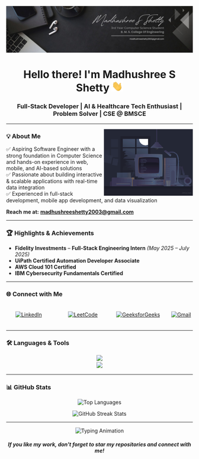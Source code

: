 <img src="https://github.com/Madhushree-S-Shetty-3/Madhushree-S-Shetty-3/blob/main/1727094663824.jpeg" alt="cover image">

<h1 align="center">Hello there! I'm Madhushree S Shetty
  <img src="https://raw.githubusercontent.com/ABSphreak/ABSphreak/master/gifs/Hi.gif" width="30">
</h1>
<h3 align="center">Full-Stack Developer | AI & Healthcare Tech Enthusiast | Problem Solver | CSE @ BMSCE</h3>

---

<p align="left">
  
  <img align="right" src="https://github.com/Madhushree-S-Shetty-3/Madhushree-S-Shetty-3/blob/main/8b35fef55fba1a201c9c7a11d3ec3d64.gif" width="240">
  <h3>💡 About Me </h3>
  ✅ Aspiring Software Engineer with a strong foundation in Computer Science and hands-on experience in web, mobile, and AI-based solutions <br/>
  ✅ Passionate about building interactive & scalable applications with real-time data integration <br/> 
  ✅ Experienced in full-stack development, mobile app development, and data visualization  <br/>
</p>


 **Reach me at:** **madhushreeshetty2003@gmail.com**  

---

### 🏆 Highlights & Achievements  
- **Fidelity Investments** – **Full-Stack Engineering Intern** *(May 2025 – July 2025)*  
- **UiPath Certified Automation Developer Associate**  
- **AWS Cloud 101 Certified**  
- **IBM Cybersecurity Fundamentals Certified**  

---

### 🌐 Connect with Me  
<div align="center"  style="display: flex; justify-content: space-around; align-items: center;">
  <a href="https://linkedin.com/in/madhushreesshetty" target="blank">
    <img src="https://skillicons.dev/icons?i=linkedin" alt="LinkedIn" style="margin:20px;" /> 
  </a>&nbsp &nbsp
  <a href="https://leetcode.com/u/madhushree_shetty/" target="blank">
    <img src="https://raw.githubusercontent.com/rahuldkjain/github-profile-readme-generator/master/src/images/icons/Social/leet-code.svg" alt="LeetCode" height="50" width="50" style="margin:20px;" /> 
  </a>&nbsp &nbsp
  <a href="https://www.geeksforgeeks.org/user/madhushreesax7s/" target="blank">
    <img src="https://raw.githubusercontent.com/rahuldkjain/github-profile-readme-generator/master/src/images/icons/Social/geeks-for-geeks.svg" alt="GeeksforGeeks" height="70" width="70" /> 
  </a>&nbsp &nbsp
  <a href="mailto:madhushreeshetty2003@gmail.com" target="_blank">
    <img src="https://skillicons.dev/icons?i=gmail" alt="Gmail" />
  </a>
</div>

---

### 🛠️ Languages & Tools
<div align="center">
  <img src="https://skillicons.dev/icons?i=angular,flutter,dart,spring,postgresql,mongodb,nodejs" />
  <br/>
  <img src="https://skillicons.dev/icons?i=java,c,cpp,git,firebase,figma"/>
</div>

---

### 📊 GitHub Stats
<p align="center">
<img src="https://github-readme-stats.vercel.app/api/top-langs?username=madhushree-s-shetty-3&show_icons=true&locale=en&layout=compact" alt="Top Languages" />
</p>
<p align="center">
<img src="https://github-readme-streak-stats.herokuapp.com/?user=madhushree-s-shetty-3" alt="GitHub Streak Stats" />
</p>

---

<p align="center">
  <img src="https://readme-typing-svg.herokuapp.com?font=Fira+Code&size=22&pause=1000&color=00C9FF&width=435&lines=Code+and+Curiosity+keep+me+going!;Always+learning+new+things!;Building+cool+stuff+with+AI+%26+Web" alt="Typing Animation" />
</p>

<h5 align="center"> If you like my work, don't forget to star my repositories and connect with me!</h5>
